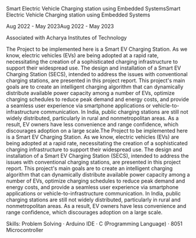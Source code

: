 Smart Electric Vehicle Charging station using Embedded SystemsSmart Electric Vehicle Charging station using Embedded Systems

Aug 2022 - May 2023Aug 2022 - May 2023

Associated with Acharya Institutes of Technology

The Project to be implemented here is a Smart EV Charging Station. As we know, electric vehicles (EVs) are being adopted at a rapid rate, necessitating the creation of a sophisticated charging infrastructure to support their widespread use. The design and installation of a Smart EV Charging Station (SECS), intended to address the issues with conventional charging stations, are presented in this project report. This project's main goals are to create an intelligent charging algorithm that can dynamically distribute available power capacity among a number of EVs, optimize charging schedules to reduce peak demand and energy costs, and provide a seamless user experience via smartphone applications or vehicle-to-infrastructure communication. In India, public charging stations are still not widely distributed, particularly in rural and nonmetropolitan areas. As a result, EV owners have less convenience and range confidence, which discourages adoption on a large scale.The Project to be implemented here is a Smart EV Charging Station. As we know, electric vehicles (EVs) are being adopted at a rapid rate, necessitating the creation of a sophisticated charging infrastructure to support their widespread use. The design and installation of a Smart EV Charging Station (SECS), intended to address the issues with conventional charging stations, are presented in this project report. This project's main goals are to create an intelligent charging algorithm that can dynamically distribute available power capacity among a number of EVs, optimize charging schedules to reduce peak demand and energy costs, and provide a seamless user experience via smartphone applications or vehicle-to-infrastructure communication. In India, public charging stations are still not widely distributed, particularly in rural and nonmetropolitan areas. As a result, EV owners have less convenience and range confidence, which discourages adoption on a large scale.

Skills: Problem Solving · Arduino IDE · C (Programming Language) · 8051 Microcontroller
